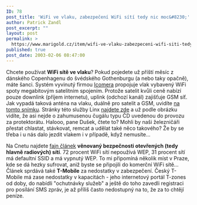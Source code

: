 ```yaml
---
ID: 78
post_title: 'WiFi ve vlaku, zabezpečení WiFi sítí tedy nic moc&#8230;'
author: Patrick Zandl
post_excerpt: ""
layout: post
permalink: >
  https://www.marigold.cz/item/wifi-ve-vlaku-zabezpeceni-wifi-siti-tedy-nic-moc
published: true
post_date: 2003-02-06 08:47:00
---
```

<P>Chcete používat <STRONG>WiFi sítě ve vlaku</STRONG>? Pokud pojedete už příští měsíc z dánského Copenhagenu do švédského Gothenburgu (a nebo taky opačně), máte šanci. Systém vyvinutý firmou <A href="http://www.icomera.com/" target=_blank>Icomera</A> propojuje vlak vybavený WiFi spoty megabitovým satelitním spojením. Protože satelit kvůli ceně nabízí pouze downlink (příjem internetu), uplink (odchozí kanál) zajišťuje GSM síť. Jak vypadá taková anténa na vlaku, duálně pro satelit a GSM, uvidíte <A href="http://www.linx.se/about/linx_antenn_02.jpg" target=_blank>na tomto snímku</A>. Stránky této služby Linx <A href="http://www.linx.se/" target=_blank>najdete zde</A> a už podle obrázku vidíte, že asi nejde o zahumusenou čugálu typu ČD uvedenou do provozu za protektorátu. Halooo, pane Dušek, čtete to? Mohli by naši železničáři přestat chlastat, stávkovat, remcat&#160;a udělat také něco takového? Že by se třeba i u nás dalo jezdit vlakem i v případě, když nemusíte...</P>
<P>Na Cnetu najdete <A href="http://news.com.com/2009-1033-982324.html?tag=sr_toc" target=_blank>fajn článek</A> <STRONG>věnovaný bezpečnosti otevřených (tedy hlavně radiových) sítí</STRONG>. 72 procent WiFi sítí nepoužívá WEP, 31 procent sítí má defaultní SSID a má vypnutý WEP. To mi připomíná několik míst v Praze, kde se dá hezky sufrovat, aniž byste se připojili do komerční WiFi sítě... Článek sprdává také <STRONG>T-Mobile</STRONG> za nedostatky v zabezpečení. Český T-Mobile má zase nedostatky v kapacitách - jeho internetový portál T-zones od doby, do nabídli "ochutnávky služeb" a ještě do toho zavedli registraci pro posílání SMS zpráv, je až příliš často nedostupný&#160;na to, že za to chtějí peníze.</P>